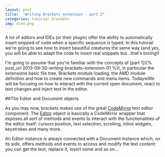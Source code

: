 ```yaml
---
layout: post
title:  "Writing Brackets extension - part 2"
categories: tutorial brackets
img: dino.png
---
```


A lot of editors and IDEs (or their plugin) offer the ability to automatically insert snipped of code when a specific sequence is typed. In this tutorial we're going to see how to insert beautiful creatures the same way (and yes, you will be able to adapt the code to insert real snippets but...that's boring!)

I'm going to assume that you're familiar with the concepts of [part 1]({% post_url 2013-09-30-writing-brackets-extension-01 %}), in particular the extensions basic file tree, Brackets module loading, the AMD module definition and how to create new commands and menu items. TodaywWe will be focusing on how to interact with the current open document, react to text changes and inject text in the editor.

##The Editor and Document objects

As you may now, brackets makes use of the great [CodeMirror][] text editor component. The [Editor](https://github.com/adobe/brackets/blob/master/src/editor/Editor.js) object is basically a CodeMirror wrapper that exposes all sort of methods and events to interact with the functionalities of the editor itself: cursors position, text selection, scrolling, inline widgets, keystrokes and many more.

An Editor instance is always connected with a Document instance which, on its side, offers methods and events to access and modify the text *content*: you can get the text, replace it, insert some and so on...




[CodeMirror]: http://codemirror.net/

